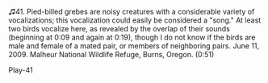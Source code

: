 ♫41. Pied-billed grebes are noisy creatures with a considerable variety
of vocalizations; this vocalization could easily be considered a "song."
At least two birds vocalize here, as revealed by the overlap of their
sounds (beginning at 0:09 and again at 0:19), though I do not know if
the birds are male and female of a mated pair, or members of neighboring
pairs. June 11, 2009. Malheur National Wildlife Refuge, Burns, Oregon.
(0:51)

Play-41
